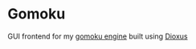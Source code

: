 # Gomoku

GUI frontend for my [gomoku engine](https://github.com/Maneren/gomoku-rust)
built using [Dioxus](https://dioxuslabs.com)
